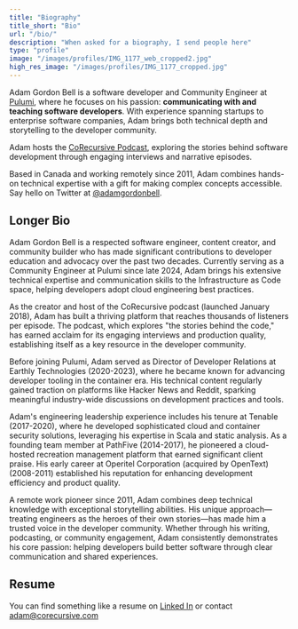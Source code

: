 ```yaml
---
title: "Biography"
title_short: "Bio"
url: "/bio/"
description: "When asked for a biography, I send people here"
type: "profile"
image: "/images/profiles/IMG_1177_web_cropped2.jpg"
high_res_image: "/images/profiles/IMG_1177_cropped.jpg"
---
```


Adam Gordon Bell is a software developer and Community Engineer at [Pulumi](https://www.pulumi.com/), where he focuses on his passion: **communicating with and teaching software developers**. With experience spanning startups to enterprise software companies, Adam brings both technical depth and storytelling to the developer community.

Adam hosts the [CoRecursive Podcast](https://corecursive.com/), exploring the stories behind software development through engaging interviews and narrative episodes.

Based in Canada and working remotely since 2011, Adam combines hands-on technical expertise with a gift for making complex concepts accessible. Say hello on Twitter at [@adamgordonbell](https://twitter.com/adamgordonbell).

## Longer Bio

Adam Gordon Bell is a respected software engineer, content creator, and community builder who has made significant contributions to developer education and advocacy over the past two decades. Currently serving as a Community Engineer at Pulumi since late 2024, Adam brings his extensive technical expertise and communication skills to the Infrastructure as Code space, helping developers adopt cloud engineering best practices.

As the creator and host of the CoRecursive podcast (launched January 2018), Adam has built a thriving platform that reaches thousands of listeners per episode. The podcast, which explores "the stories behind the code," has earned acclaim for its engaging interviews and production quality, establishing itself as a key resource in the developer community.

Before joining Pulumi, Adam served as Director of Developer Relations at Earthly Technologies (2020-2023), where he became known for advancing developer tooling in the container era. His technical content regularly gained traction on platforms like Hacker News and Reddit, sparking meaningful industry-wide discussions on development practices and tools.

Adam's engineering leadership experience includes his tenure at Tenable (2017-2020), where he developed sophisticated cloud and container security solutions, leveraging his expertise in Scala and static analysis. As a founding team member at PathFive (2014-2017), he pioneered a cloud-hosted recreation management platform that earned significant client praise. His early career at Operitel Corporation (acquired by OpenText) (2008-2011) established his reputation for enhancing development efficiency and product quality.

A remote work pioneer since 2011, Adam combines deep technical knowledge with exceptional storytelling abilities. His unique approach—treating engineers as the heroes of their own stories—has made him a trusted voice in the developer community. Whether through his writing, podcasting, or community engagement, Adam consistently demonstrates his core passion: helping developers build better software through clear communication and shared experiences.

## Resume

You can find something like a resume on [Linked In](https://www.linkedin.com/in/adamgordonbell) or contact [adam@corecursive.com](mailto:adam@corecursive.com)
